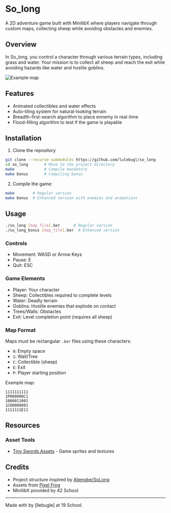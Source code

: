 # So_long

A 2D adventure game built with MinilibX where players navigate through custom maps, collecting sheep while avoiding obstacles and enemies.

## Overview

In So_long, you control a character through various terrain types, including grass and water. Your mission is to collect all sheep and reach the exit while avoiding hazards like water and hostile goblins.

![Example map](assets/readme/example.gif)

## Features

- Animated collectibles and water effects
- Auto-tiling system for natural-looking terrain
- Breadth-first-search algorithm to place ennemy in real-time
- Flood-filling algorithm to test if the game is playable

## Installation

1. Clone the repository
```bash
git clone --recurse-submodules https://github.com/lulebugl/so_long
cd so_long       # Move to the project directory
make             # Compile mandatory
make bonus       # Compiling bonus
```

2. Compile the game:
```bash
make        # Regular version
make bonus  # Enhanced version with enemies and animations
```

## Usage

```bash
./so_long [map_file].ber      # Regular version
./so_long_bonus [map_file].ber  # Enhanced version
```

### Controls

- Movement: WASD or Arrow Keys
- Pause: E
- Quit: ESC

### Game Elements

- Player: Your character
- Sheep: Collectibles required to complete levels
- Water: Deadly terrain
- Goblins: Hostile enemies that explode on contact
- Trees/Walls: Obstacles
- Exit: Level completion point (requires all sheep)

### Map Format

Maps must be rectangular `.ber` files using these characters:
- `0`: Empty space
- `1`: Wall/Tree
- `C`: Collectible (sheep)
- `E`: Exit
- `P`: Player starting position

Example map:
```
1111111111
1P000000C1
1000011001
1C00000001
1111111E11
```

## Resources

### Asset Tools
- [Tiny Swords Assets](https://pixelfrog-assets.itch.io/tiny-swords) - Game sprites and textures

## Credits
- Project structure inspired by [Alienxbe/SoLong](https://github.com/Alienxbe/SoLong/tree/main)
- Assets from [Pixel Frog](https://pixelfrog-assets.itch.io/tiny-swords)
- MinilibX provided by 42 School

---
Made with by [llebugle] at 19 School.
